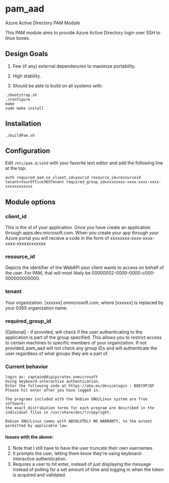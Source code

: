 # pam_aad
Azure Active Directory PAM Module

This PAM module aims to provide Azure Active Directory login over SSH to linux boxes.

## Design Goals

1. Few (if any) external dependencies to maximize portability.

2. High stability.

3. Should be able to build on all systems with:

```
./bootstrap.sh
./configure
make
sudo make install
```

## Installation

```
./buildPam.sh
```

## Configuration
Edit ```/etc/pam.d/sshd``` with your favorite text editor and add the following line at the top:

```auth required aad.so client_id=yourid resource_id=resourceid tenant=YourOffice365Tenant required_group_id=xxxxxxxx-xxxx-xxxx-xxxx-xxxxxxxxxxxx``` 

## Module options

### client_id

This is the id of your application. Once you have create an application through apps.dev.microsoft.com. When you create your app through your Azure portal you will recieve a code in the form of xxxxxxxx-xxxx-xxxx-xxxx-xxxxxxxxxxxx 

### resource_id
 
 Depicts the identifier of the WebAPI your client wants to access on behalf of the user. For PAM, that will most likely be 00000002-0000-0000-c000-000000000000. 

### tenant

Your organization. [xxxxxx].onmicrosoft.com, where [xxxxxx] is replaced by your 0365 organization name. 

### required_group_id

[Optional] - if provided, will check if the user authenticating to the application is part of the group specified. This allows you to restrict access to certain machines to specific members of your organization. If not provided, pam_aad will not check any group IDs and will authenticate the user regardless of what groups they are a part of. 

### Current behavior

```
login as: captain@digipirates.onmicrosoft
Using keyboard-interactive authentication.
Enter the following code at https://aka.ms/devicelogin : B8EYXPJQF
Please hit enter after you have logged in.

The programs included with the Debian GNU/Linux system are free software;
the exact distribution terms for each program are described in the
individual files in /usr/share/doc/*/copyright.

Debian GNU/Linux comes with ABSOLUTELY NO WARRANTY, to the extent
permitted by applicable law.
```

#### Issues with the above:

1. Note that I still have to have the user truncate their own usernames. 
2. It prompts the user, letting them know they're using keyboard-interactive authentication.
3. Requires a user to hit enter, instead of just displaying the message instead of polling for a set amount of time and logging in when the token is acquired and validated. 
